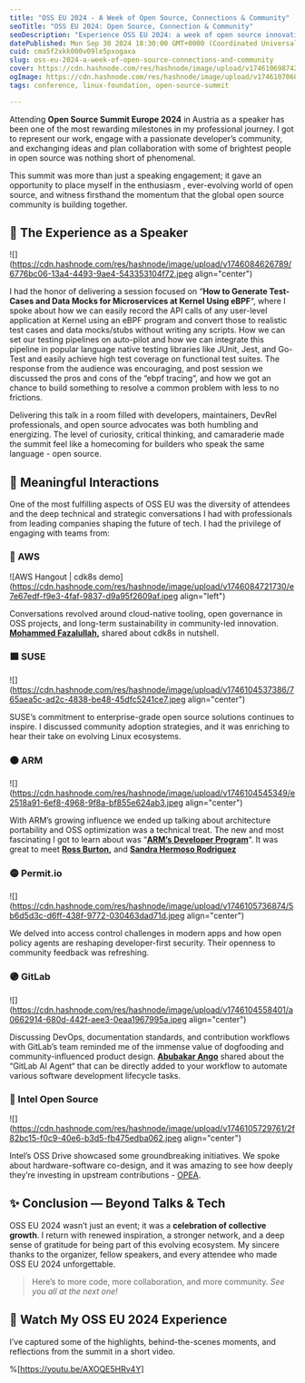 ```yaml
---
title: "OSS EU 2024 - A Week of Open Source, Connections & Community"
seoTitle: "OSS EU 2024: Open Source, Connection & Community"
seoDescription: "Experience OSS EU 2024: a week of open source innovation with speakers, developers, and companies shaping the future of technology"
datePublished: Mon Sep 30 2024 18:30:00 GMT+0000 (Coordinated Universal Time)
cuid: cma5f2xkk000v09le5pxogaxa
slug: oss-eu-2024-a-week-of-open-source-connections-and-community
cover: https://cdn.hashnode.com/res/hashnode/image/upload/v1746106987423/649ab131-8a1a-42a2-93e5-fd5b7a90cf41.png
ogImage: https://cdn.hashnode.com/res/hashnode/image/upload/v1746107060617/535852a5-5e85-4706-b53f-4d45d4ff14bb.png
tags: conference, linux-foundation, open-source-summit

---
```


Attending **Open Source Summit Europe 2024** in Austria as a speaker has been one of the most rewarding milestones in my professional journey. I got to represent our work, engage with a passionate developer’s community, and exchanging ideas and plan collaboration with some of brightest people in open source was nothing short of phenomenal.

This summit was more than just a speaking engagement; it gave an opportunity to place myself in the enthusiasm , ever-evolving world of open source, and witness firsthand the momentum that the global open source community is building together.

## 📍 The Experience as a Speaker

![](https://cdn.hashnode.com/res/hashnode/image/upload/v1746084626789/6776bc06-13a4-4493-9ae4-543353104f72.jpeg align="center")

I had the honor of delivering a session focused on “**How to Generate Test-Cases and Data Mocks for Microservices at Kernel Using eBPF**“, where I spoke about how we can easily record the API calls of any user-level application at Kernel using an eBPF program and convert those to realistic test cases and data mocks/stubs without writing any scripts. How we can set our testing pipelines on auto-pilot and how we can integrate this pipeline in popular language native testing libraries like JUnit, Jest, and Go-Test and easily achieve high test coverage on functional test suites. The response from the audience was encouraging, and post session we discussed the pros and cons of the “ebpf tracing“, and how we got an chance to build something to resolve a common problem with less to no frictions.

Delivering this talk in a room filled with developers, maintainers, DevRel professionals, and open source advocates was both humbling and energizing. The level of curiosity, critical thinking, and camaraderie made the summit feel like a homecoming for builders who speak the same language - open source.

## 🤝 Meaningful Interactions

One of the most fulfilling aspects of OSS EU was the diversity of attendees and the deep technical and strategic conversations I had with professionals from leading companies shaping the future of tech. I had the privilege of engaging with teams from:

### 🔶 AWS

![AWS Hangout | cdk8s demo](https://cdn.hashnode.com/res/hashnode/image/upload/v1746084721730/e7e67edf-f9e3-4faf-9837-d9a95f2609af.jpeg align="left")

Conversations revolved around cloud-native tooling, open governance in OSS projects, and long-term sustainability in community-led innovation. [**Mohammed Fazalullah**](https://www.linkedin.com/in/mohammedfazalullah/overlay/about-this-profile/)**,** shared about cdk8s in nutshell.

### 🟦 SUSE

![](https://cdn.hashnode.com/res/hashnode/image/upload/v1746104537386/765aea5c-ad2c-4838-be48-45dfc5241ce7.jpeg align="center")

SUSE’s commitment to enterprise-grade open source solutions continues to inspire. I discussed community adoption strategies, and it was enriching to hear their take on evolving Linux ecosystems.

### 🟠 ARM

![](https://cdn.hashnode.com/res/hashnode/image/upload/v1746104545349/e2518a91-6ef8-4968-9f8a-bf855e624ab3.jpeg align="center")

With ARM’s growing influence we ended up talking about architecture portability and OSS optimization was a technical treat. The new and most fascinating I got to learn about was “[**ARM’s Developer Program**](https://www.arm.com/resources/developer-program)“. It was great to meet [**Ross Burton**](https://www.linkedin.com/in/rossburton/)**,** and [**Sandra Hermoso Rodriguez**](https://www.linkedin.com/in/sandra-hermoso-rodr%C3%ADguez-526910173/)

### 🟡 Permit.io

![](https://cdn.hashnode.com/res/hashnode/image/upload/v1746105736874/5b6d5d3c-d6ff-438f-9772-030463dad71d.jpeg align="center")

We delved into access control challenges in modern apps and how open policy agents are reshaping developer-first security. Their openness to community feedback was refreshing.

### 🟣 GitLab

![](https://cdn.hashnode.com/res/hashnode/image/upload/v1746104558401/a0662914-680d-442f-aee3-0eaa1967995a.jpeg align="center")

Discussing DevOps, documentation standards, and contribution workflows with GitLab’s team reminded me of the immense value of dogfooding and community-influenced product design. [**Abubakar Ango**](https://www.linkedin.com/in/abubakarango/overlay/about-this-profile/) shared about the “GitLab AI Agent“ that can be directly added to your workflow to automate various software development lifecycle tasks.

### 🔵 Intel Open Source

![](https://cdn.hashnode.com/res/hashnode/image/upload/v1746105729761/2f82bc15-f0c9-40e6-b3d5-fb475edba062.jpeg align="center")

Intel’s OSS Drive showcased some groundbreaking initiatives. We spoke about hardware-software co-design, and it was amazing to see how deeply they’re investing in upstream contributions - [OPEA](https://opea.dev/).

## ✨ Conclusion — Beyond Talks & Tech

OSS EU 2024 wasn’t just an event; it was a **celebration of collective growth**. I return with renewed inspiration, a stronger network, and a deep sense of gratitude for being part of this evolving ecosystem. My sincere thanks to the organizer, fellow speakers, and every attendee who made OSS EU 2024 unforgettable.

> Here’s to more code, more collaboration, and more community. *See you all at the next one!*

## 🎥 Watch My OSS EU 2024 Experience

I’ve captured some of the highlights, behind-the-scenes moments, and reflections from the summit in a short video.

%[https://youtu.be/AXOQE5HRv4Y]